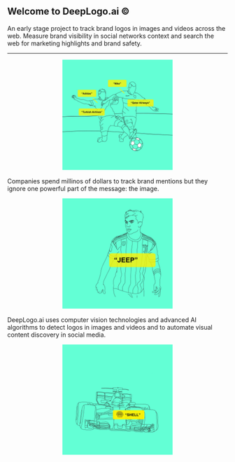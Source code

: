 ## Welcome to DeepLogo.ai ©

An early stage project to track brand logos in images and videos across the web. Measure brand visibility in social networks context and search the web for marketing highlights and brand safety.
<hr>
 
<center><img src="static/a9231fbb-0272-40c9-8178-66e883d83813.jpeg" width="50%"></center>

Companies spend millinos of dollars to track brand mentions but they ignore one powerful part of the message: the image.



<center><img src="static/b61426dc-dc89-4ab7-9496-7264f490c088.jpeg" width="50%"></center>


DeepLogo.ai uses computer vision technologies and advanced AI algorithms to detect logos in images and videos and to automate visual content discovery in social media.

<center><img src="static/375f3a12-b4cb-4656-a360-1e4ce982a9ba.jpeg" width="50%"></center>



